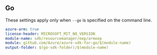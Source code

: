 ## Go

These settings apply only when `--go` is specified on the command line.

```yaml $(go) && $(track2)
azure-arm: true
license-header: MICROSOFT_MIT_NO_VERSION
module-name: sdk/resourcemanager/oep/armoep
module: github.com/Azure/azure-sdk-for-go/$(module-name)
output-folder: $(go-sdk-folder)/$(module-name)
```
